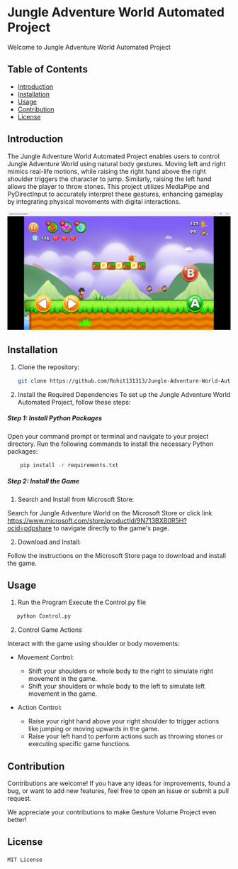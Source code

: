 # Jungle Adventure World Automated Project

Welcome to  Jungle Adventure World Automated Project

## Table of Contents

- [Introduction](#introduction)
- [Installation](#installation)
- [Usage](#usage)
- [Contribution](#contribution)
- [License](#license)

## Introduction

The Jungle Adventure World Automated Project enables users to control Jungle Adventure World using natural body gestures. Moving left and right mimics real-life motions, while raising the right hand above the right shoulder triggers the character to jump. Similarly, raising the left hand allows the player to throw stones. This project utilizes MediaPipe and PyDirectInput to accurately interpret these gestures, enhancing gameplay by integrating physical movements with digital interactions.


![img.png](img.png)

## Installation

1. Clone the repository:
   ```bash
   git clone https://github.com/Rohit131313/Jungle-Adventure-World-Automated.git

2. Install the Required Dependencies
To set up the Jungle Adventure World Automated Project, follow these steps:

##### Step 1: Install Python Packages
Open your command prompt or terminal and navigate to your project directory. Run the following commands to install the necessary Python packages:
```bash
    pip install -r requirements.txt
```
##### Step 2: Install the Game
1. Search and Install from Microsoft Store:

Search for Jungle Adventure World on the Microsoft Store or click link https://www.microsoft.com/store/productId/9N713BXB0R5H?ocid=pdpshare to navigate directly to the game's page.

2. Download and Install:

Follow the instructions on the Microsoft Store page to download and install the game.


## Usage
1. Run the Program
Execute the Control.py file
```python
   python Control.py
```
2. Control Game Actions

Interact with the game using shoulder or body movements:

- Movement Control:

    - Shift your shoulders or whole body to the right to simulate right movement in the game.
    - Shift your shoulders or whole body to the left to simulate left movement in the game.

- Action Control:

    - Raise your right hand above your right shoulder to trigger actions like jumping or moving upwards in the game.
    - Raise your left hand to perform actions such as throwing stones or executing specific game functions.

## Contribution
Contributions are welcome! If you have any ideas for improvements, found a bug, or want to add new features, feel free to open an issue or submit a pull request. 

We appreciate your contributions to make Gesture Volume Project even better!

## License
`MIT License`